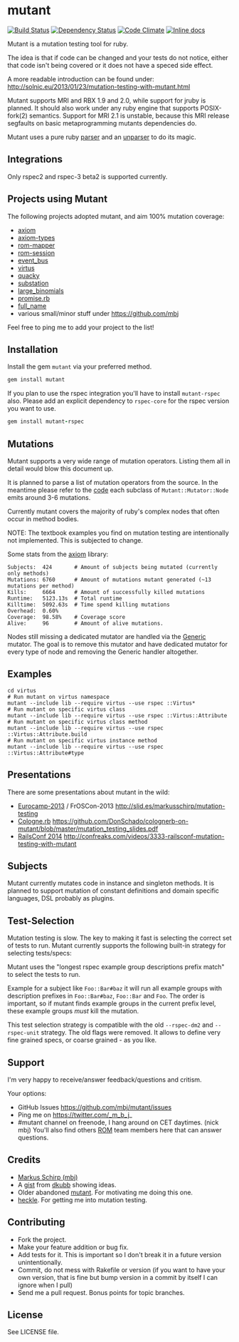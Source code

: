 mutant
======

[![Build Status](https://secure.travis-ci.org/mbj/mutant.png?branch=master)](http://travis-ci.org/mbj/mutant)
[![Dependency Status](https://gemnasium.com/mbj/mutant.png)](https://gemnasium.com/mbj/mutant)
[![Code Climate](https://codeclimate.com/github/mbj/mutant.png)](https://codeclimate.com/github/mbj/mutant)
[![Inline docs](http://inch-pages.github.io/github/mbj/mutant.png)](http://inch-pages.github.io/github/mbj/mutant)

Mutant is a mutation testing tool for ruby.

The idea is that if code can be changed and your tests do not notice, either that code isn't being covered
or it does not have a speced side effect.

A more readable introduction can be found under: http://solnic.eu/2013/01/23/mutation-testing-with-mutant.html

Mutant supports MRI and RBX 1.9 and 2.0, while support for jruby is planned.
It should also work under any ruby engine that supports POSIX-fork(2) semantics.
Support for MRI 2.1 is unstable, because this MRI release segfaults on basic metaprogramming mutants dependencies do.

Mutant uses a pure ruby [parser](https://github.com/whitequark/parser) and an [unparser](https://github.com/mbj/unparser)
to do its magic.

Integrations
------------

Only rspec2 and rspec-3 beta2 is supported currently.

Projects using Mutant
---------------------

The following projects adopted mutant, and aim 100% mutation coverage:

* [axiom](https://github.com/dkubb/axiom)
* [axiom-types](https://github.com/dkubb/axiom-types)
* [rom-mapper](https://github.com/rom-rb/rom-mapper)
* [rom-session](https://github.com/rom-rb/rom-session)
* [event_bus](https://github.com/kevinrutherford/event_bus)
* [virtus](https://github.com/solnic/virtus)
* [quacky](https://github.com/benmoss/quacky)
* [substation](https://github.com/snusnu/substation)
* [large_binomials](https://github.com/filipvanlaenen/large_binomials)
* [promise.rb](https://github.com/lgierth/promise.rb)
* [full_name](https://github.com/AGILiDEE/full_name)
* various small/minor stuff under https://github.com/mbj

Feel free to ping me to add your project to the list!

Installation
------------

Install the gem `mutant` via your preferred method.

```ruby
gem install mutant
```

If you plan to use the rspec integration you'll have to install `mutant-rspec` also. 
Please add an explicit dependency to `rspec-core` for the rspec version you want to use.

```ruby
gem install mutant-rspec
```

Mutations
---------

Mutant supports a very wide range of mutation operators. Listing them all in detail would blow this document up.

It is planned to parse a list of mutation operators from the source. In the meantime please refer to the
[code](https://github.com/mbj/mutant/tree/master/lib/mutant/mutator/node) each subclass of `Mutant::Mutator::Node`
emits around 3-6 mutations.

Currently mutant covers the majority of ruby's complex nodes that often occur in method bodies.

NOTE: The textbook examples you find on mutation testing are intentionally not implemented. This is subjected to change.

Some stats from the [axiom](https://github.com/dkubb/axiom) library:

```
Subjects:  424       # Amount of subjects being mutated (currently only methods)
Mutations: 6760      # Amount of mutations mutant generated (~13 mutations per method)
Kills:     6664      # Amount of successfully killed mutations
Runtime:   5123.13s  # Total runtime
Killtime:  5092.63s  # Time spend killing mutations
Overhead:  0.60%
Coverage:  98.58%    # Coverage score
Alive:     96        # Amount of alive mutations.
```


Nodes still missing a dedicated mutator are handled via the
[Generic](https://github.com/mbj/mutant/blob/master/lib/mutant/mutator/node/generic.rb) mutator.
The goal is to remove this mutator and have dedicated mutator for every type of node and removing
the Generic handler altogether.

Examples
--------

```
cd virtus
# Run mutant on virtus namespace
mutant --include lib --require virtus --use rspec ::Virtus*
# Run mutant on specific virtus class
mutant --include lib --require virtus --use rspec ::Virtus::Attribute
# Run mutant on specific virtus class method
mutant --include lib --require virtus --use rspec ::Virtus::Attribute.build
# Run mutant on specific virtus instance method
mutant --include lib --require virtus --use rspec ::Virtus::Attribute#type
```

Presentations
-------------

There are some presentations about mutant in the wild:

* [Eurocamp-2013](http://2013.eurucamp.org/) / FrOSCon-2013 http://slid.es/markusschirp/mutation-testing
* [Cologne.rb](http://www.colognerb.de/topics/mutation-testing-mit-mutant) https://github.com/DonSchado/colognerb-on-mutant/blob/master/mutation_testing_slides.pdf
* [RailsConf 2014](http://railsconf.com/) http://confreaks.com/videos/3333-railsconf-mutation-testing-with-mutant

Subjects
--------

Mutant currently mutates code in instance and singleton methods. It is planned to support mutation
of constant definitions and domain specific languages, DSL probably as plugins.

Test-Selection
--------------

Mutation testing is slow. The key to making it fast is selecting the correct set of tests to run.
Mutant currently supports the following built-in strategy for selecting tests/specs:

Mutant uses the "longest rspec example group descriptions prefix match" to select the tests to run.

Example for a subject like `Foo::Bar#baz` it will run all example groups with description prefixes in
`Foo::Bar#baz`, `Foo::Bar` and `Foo`. The order is important, so if mutant finds example groups in the
current prefix level, these example groups *must* kill the mutation.

This test selection strategy is compatible with the old `--rspec-dm2` and `--rspec-unit` strategy.
The old flags were removed.  It allows to define very fine grained specs, or coarse grained - as you like.

Support
-------

I'm very happy to receive/answer feedback/questions and critism.

Your options:

* GitHub Issues https://github.com/mbj/mutant/issues
* Ping me on https://twitter.com/_m_b_j_
* #mutant channel on freenode, I hang around on CET daytimes. (nick mbj)
  You'll also find others [ROM](https://github.com/rom-rb) team members here that can answer questions.

Credits
-------

* [Markus Schirp (mbj)](https://github.com/mbj)
* A [gist](https://gist.github.com/1065789) from [dkubb](https://github.com/dkubb) showing ideas.
* Older abandoned [mutant](https://github.com/txus/mutant). For motivating me doing this one.
* [heckle](https://github.com/seattlerb/heckle). For getting me into mutation testing.

Contributing
-------------

* Fork the project.
* Make your feature addition or bug fix.
* Add tests for it. This is important so I don't break it in a
  future version unintentionally.
* Commit, do not mess with Rakefile or version
  (if you want to have your own version, that is fine but bump version in a commit by itself I can ignore when I pull)
* Send me a pull request. Bonus points for topic branches.

License
-------

See LICENSE file.

